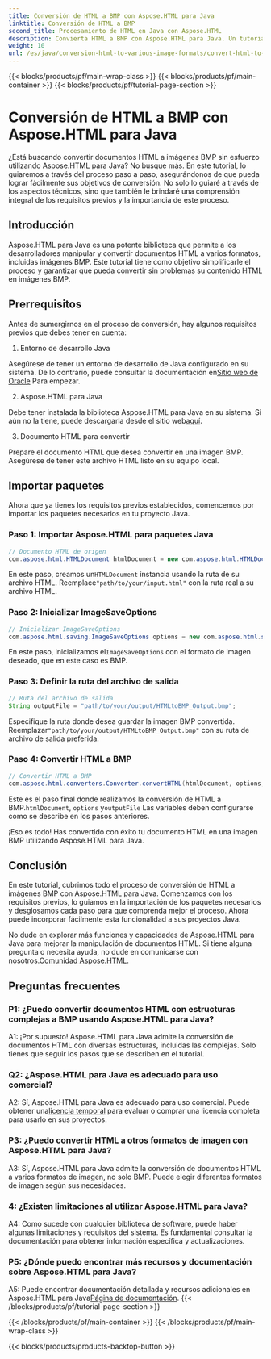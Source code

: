 ```yaml
---
title: Conversión de HTML a BMP con Aspose.HTML para Java
linktitle: Conversión de HTML a BMP
second_title: Procesamiento de HTML en Java con Aspose.HTML
description: Convierta HTML a BMP con Aspose.HTML para Java. Un tutorial completo para convertir sin problemas documentos HTML en imágenes BMP utilizando Aspose.HTML para Java.
weight: 10
url: /es/java/conversion-html-to-various-image-formats/convert-html-to-bmp/
---
```


{{< blocks/products/pf/main-wrap-class >}}
{{< blocks/products/pf/main-container >}}
{{< blocks/products/pf/tutorial-page-section >}}

# Conversión de HTML a BMP con Aspose.HTML para Java

¿Está buscando convertir documentos HTML a imágenes BMP sin esfuerzo utilizando Aspose.HTML para Java? No busque más. En este tutorial, lo guiaremos a través del proceso paso a paso, asegurándonos de que pueda lograr fácilmente sus objetivos de conversión. No solo lo guiaré a través de los aspectos técnicos, sino que también le brindaré una comprensión integral de los requisitos previos y la importancia de este proceso. 

## Introducción

Aspose.HTML para Java es una potente biblioteca que permite a los desarrolladores manipular y convertir documentos HTML a varios formatos, incluidas imágenes BMP. Este tutorial tiene como objetivo simplificarle el proceso y garantizar que pueda convertir sin problemas su contenido HTML en imágenes BMP.

## Prerrequisitos

Antes de sumergirnos en el proceso de conversión, hay algunos requisitos previos que debes tener en cuenta:

1. Entorno de desarrollo Java

 Asegúrese de tener un entorno de desarrollo de Java configurado en su sistema. De lo contrario, puede consultar la documentación en[Sitio web de Oracle](https://www.oracle.com/java/technologies/javase-downloads.html) Para empezar.

2. Aspose.HTML para Java

Debe tener instalada la biblioteca Aspose.HTML para Java en su sistema. Si aún no la tiene, puede descargarla desde el sitio web[aquí](https://releases.aspose.com/html/java/).

3. Documento HTML para convertir

Prepare el documento HTML que desea convertir en una imagen BMP. Asegúrese de tener este archivo HTML listo en su equipo local.

## Importar paquetes

Ahora que ya tienes los requisitos previos establecidos, comencemos por importar los paquetes necesarios en tu proyecto Java.

### Paso 1: Importar Aspose.HTML para paquetes Java

```java
// Documento HTML de origen
com.aspose.html.HTMLDocument htmlDocument = new com.aspose.html.HTMLDocument("path/to/your/input.html");
```

 En este paso, creamos un`HTMLDocument` instancia usando la ruta de su archivo HTML. Reemplace`"path/to/your/input.html"` con la ruta real a su archivo HTML.

### Paso 2: Inicializar ImageSaveOptions

```java
// Inicializar ImageSaveOptions
com.aspose.html.saving.ImageSaveOptions options = new com.aspose.html.saving.ImageSaveOptions(com.aspose.html.rendering.image.ImageFormat.Bmp);
```

 En este paso, inicializamos el`ImageSaveOptions` con el formato de imagen deseado, que en este caso es BMP.

### Paso 3: Definir la ruta del archivo de salida

```java
// Ruta del archivo de salida
String outputFile = "path/to/your/output/HTMLtoBMP_Output.bmp";
```

 Especifique la ruta donde desea guardar la imagen BMP convertida. Reemplazar`"path/to/your/output/HTMLtoBMP_Output.bmp"` con su ruta de archivo de salida preferida.

### Paso 4: Convertir HTML a BMP

```java
// Convertir HTML a BMP
com.aspose.html.converters.Converter.convertHTML(htmlDocument, options, outputFile);
```

 Este es el paso final donde realizamos la conversión de HTML a BMP.`htmlDocument`, `options` y`outputFile` Las variables deben configurarse como se describe en los pasos anteriores.

¡Eso es todo! Has convertido con éxito tu documento HTML en una imagen BMP utilizando Aspose.HTML para Java.

## Conclusión

En este tutorial, cubrimos todo el proceso de conversión de HTML a imágenes BMP con Aspose.HTML para Java. Comenzamos con los requisitos previos, lo guiamos en la importación de los paquetes necesarios y desglosamos cada paso para que comprenda mejor el proceso. Ahora puede incorporar fácilmente esta funcionalidad a sus proyectos Java.

 No dude en explorar más funciones y capacidades de Aspose.HTML para Java para mejorar la manipulación de documentos HTML. Si tiene alguna pregunta o necesita ayuda, no dude en comunicarse con nosotros.[Comunidad Aspose.HTML](https://forum.aspose.com/).

## Preguntas frecuentes

### P1: ¿Puedo convertir documentos HTML con estructuras complejas a BMP usando Aspose.HTML para Java?

A1: ¡Por supuesto! Aspose.HTML para Java admite la conversión de documentos HTML con diversas estructuras, incluidas las complejas. Solo tienes que seguir los pasos que se describen en el tutorial.

### Q2: ¿Aspose.HTML para Java es adecuado para uso comercial?

 A2: Sí, Aspose.HTML para Java es adecuado para uso comercial. Puede obtener una[licencia temporal](https://purchase.aspose.com/temporary-license/) para evaluar o comprar una licencia completa para usarlo en sus proyectos.

### P3: ¿Puedo convertir HTML a otros formatos de imagen con Aspose.HTML para Java?

A3: Sí, Aspose.HTML para Java admite la conversión de documentos HTML a varios formatos de imagen, no solo BMP. Puede elegir diferentes formatos de imagen según sus necesidades.

### 4: ¿Existen limitaciones al utilizar Aspose.HTML para Java?

A4: Como sucede con cualquier biblioteca de software, puede haber algunas limitaciones y requisitos del sistema. Es fundamental consultar la documentación para obtener información específica y actualizaciones.

### P5: ¿Dónde puedo encontrar más recursos y documentación sobre Aspose.HTML para Java?

A5: Puede encontrar documentación detallada y recursos adicionales en Aspose.HTML para Java[Página de documentación](https://reference.aspose.com/html/java/).
{{< /blocks/products/pf/tutorial-page-section >}}

{{< /blocks/products/pf/main-container >}}
{{< /blocks/products/pf/main-wrap-class >}}

{{< blocks/products/products-backtop-button >}}
